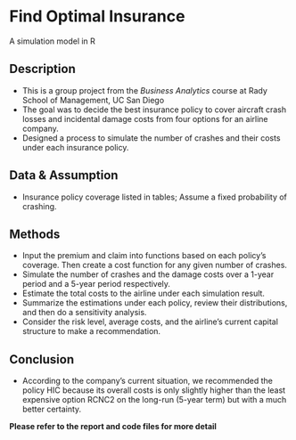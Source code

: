 # Find Optimal Insurance
A simulation model in R

## Description
- This is a group project from the *Business Analytics* course at Rady School of Management, UC San Diego
- The goal was to decide the best insurance policy to cover aircraft crash losses and incidental damage costs from four options for an airline company.
- Designed a process to simulate the number of crashes and their costs under each insurance policy.

## Data & Assumption
- Insurance policy coverage listed in tables; Assume a fixed probability of crashing.

## Methods
- Input the premium and claim into functions based on each policy’s coverage. Then create a cost function for any given number of crashes.
- Simulate the number of crashes and the damage costs over a 1-year period and a 5-year period respectively.
- Estimate the total costs to the airline under each simulation result.
- Summarize the estimations under each policy, review their distributions, and then do a sensitivity analysis.
- Consider the risk level, average costs, and the airline’s current capital structure to make a recommendation.

## Conclusion
- According to the company’s current situation, we recommended the policy HIC because its overall costs is only slightly higher than the least expensive option RCNC2 on the long-run (5-year term) but with a much better certainty. 

**Please refer to the report and code files for more detail**



